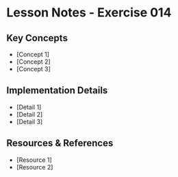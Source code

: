 # Lesson Notes - Exercise 014

## Key Concepts
- [Concept 1]
- [Concept 2]
- [Concept 3]

## Implementation Details
- [Detail 1]
- [Detail 2]
- [Detail 3]

## Resources & References
- [Resource 1]
- [Resource 2]